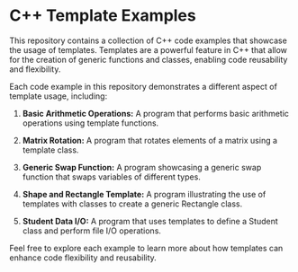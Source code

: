 # C++ Template Examples

This repository contains a collection of C++ code examples that showcase the usage of templates. Templates are a powerful feature in C++ that allow for the creation of generic functions and classes, enabling code reusability and flexibility.

Each code example in this repository demonstrates a different aspect of template usage, including:

1. **Basic Arithmetic Operations:** A program that performs basic arithmetic operations using template functions.

2. **Matrix Rotation:** A program that rotates elements of a matrix using a template class.

3. **Generic Swap Function:** A program showcasing a generic swap function that swaps variables of different types.

4. **Shape and Rectangle Template:** A program illustrating the use of templates with classes to create a generic Rectangle class.

5. **Student Data I/O:** A program that uses templates to define a Student class and perform file I/O operations.

Feel free to explore each example to learn more about how templates can enhance code flexibility and reusability.